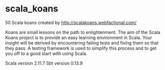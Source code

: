 # scala_koans
50 Scala koans created by http://scalakoans.webfactional.com/

Koans are small lessons on the path to enlightenment. The aim of the Scala Koans project is to provide an easy learning environment in Scala. Your insight will be derived by encountering failing tests and fixing them so that they pass. A testing framework is used to simplify this process and to get you off to a good start with using Scala.

Scala version 2.11.7
Sbt version 0.13.9
